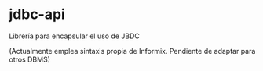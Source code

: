 jdbc-api
========

Librería para encapsular el uso de JBDC

(Actualmente emplea sintaxis propia de Informix. Pendiente de adaptar para otros DBMS)
